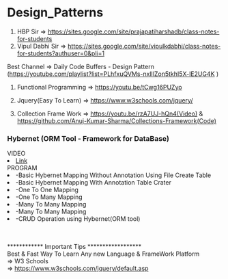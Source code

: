 # Design_Patterns

1) HBP Sir => https://sites.google.com/site/prajapatiharshadb/class-notes-for-students 
2) Vipul Dabhi Sir => https://sites.google.com/site/vipulkdabhi/class-notes-for-students?authuser=0&pli=1


Best Channel => Daily Code Buffers - Design Pattern (https://youtube.com/playlist?list=PLhfxuQVMs-nxlIlZon5tkhI5X-lE2UG4K )

1) Functional Programming => https://youtu.be/tCwg16PUZyo

2) Jquery(Easy To Learn) => https://www.w3schools.com/jquery/

3) Collection Frame Work => https://youtu.be/rzA7UJ-hQn4(Video) & https://github.com/Anuj-Kumar-Sharma/Collections-Framework(Code)

<div>
<h3>Hybernet (ORM Tool - Framework for DataBase)</h3>
<ui>VIDEO</ui>  
  <li><a href="https://youtu.be/KqzLEKHtLlw">Link</a></li>
<ui>PROGRAM</ui>
  <li>-Basic Hybernet Mapping Without Annotation Using File Create Table</li>
  <li>-Basic Hybernet Mapping With Annotation Table Crater</li>
  <li>-One To One Mapping</li>
  <li>-One To Many Mapping</li>
  <li>-Many To Many Mapping</li>
  <li>-Many To Many Mapping</li>
  <li>-CRUD Operation using Hybernet(ORM tool)</li>
</div>  
</br></br>  
  
  

************ Important Tips ******************</br>
    Best & Fast  Way To Learn Any new Language & FrameWork Platform</br>
=>  W3 Schools</br>
=>  https://www.w3schools.com/jquery/default.asp
